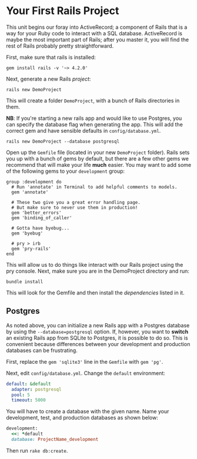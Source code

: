 # Your First Rails Project

This unit begins our foray into ActiveRecord; a component of Rails
that is a way for your Ruby code to interact with a SQL
database. ActiveRecord is maybe the most important part of Rails;
after you master it, you will find the rest of Rails probably pretty
straightforward.

First, make sure that rails is installed:

    gem install rails -v '~> 4.2.0'

Next, generate a new Rails *project*:

    rails new DemoProject

This will create a folder `DemoProject`, with a bunch of Rails
directories in them.

**NB**: If you're starting a new rails app and would like to use
Postgres, you can specify the database flag when generating the app.
This will add the correct gem and have sensible defaults in
`config/database.yml`.

    rails new DemoProject --database postgresql

Open up the `Gemfile` file (located in your new `DemoProject` folder).
Rails sets you up with a bunch of gems by default, but there are a few
other gems we recommend that will make your life **much** easier. You
may want to add some of the following gems to your `development` group:

    group :development do
      # Run 'annotate' in Terminal to add helpful comments to models.
      gem 'annotate'

      # These two give you a great error handling page.
      # But make sure to never use them in production!
      gem 'better_errors'
      gem 'binding_of_caller'

      # Gotta have byebug...
      gem 'byebug'

      # pry > irb
      gem 'pry-rails'
    end

This will allow us to do things like interact with our Rails project
using the pry console. Next, make sure you are in the DemoProject
directory and run:

    bundle install

This will look for the Gemfile and then install the *dependencies*
listed in it.

## Postgres

As noted above, you can initialize a new Rails app with a Postgres
database by using the `--database=postgresql` option. If, however, you
want to **switch** an existing Rails app from SQLite to Postgres, it is
possible to do so. This is convenient because differences between your
development and production databases can be frustrating.

First, replace the `gem 'sqlite3'` line in the `Gemfile` with `gem
'pg'`.

Next, edit `config/database.yml`. Change the `default` environment:

```yaml
default: &default
  adapter: postgresql
  pool: 5
  timeout: 5000
```

You will have to create a database with the given name. Name your development, test, and production databases as shown below:

```rb
development:
  <<: *default 
  database: ProjectName_development
```

Then run `rake db:create`.
